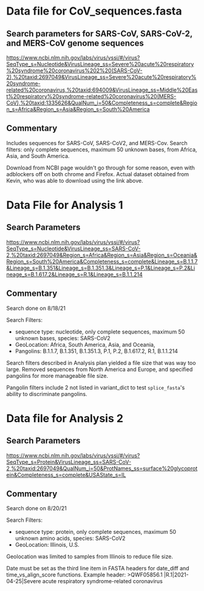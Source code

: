 # Data file for CoV_sequences.fasta

## Search parameters for SARS-CoV, SARS-CoV-2, and MERS-CoV genome sequences

https://www.ncbi.nlm.nih.gov/labs/virus/vssi/#/virus?SeqType_s=Nucleotide&VirusLineage_ss=Severe%20acute%20respiratory%20syndrome%20coronavirus%202%20(SARS-CoV-2),%20taxid:2697049&VirusLineage_ss=Severe%20acute%20respiratory%20syndrome-related%20coronavirus,%20taxid:694009&VirusLineage_ss=Middle%20East%20respiratory%20syndrome-related%20coronavirus%20(MERS-CoV),%20taxid:1335626&QualNum_i=50&Completeness_s=complete&Region_s=Africa&Region_s=Asia&Region_s=South%20America

## Commentary

Includes sequences for SARS-CoV, SARS-CoV2, and MERS-Cov.
Search filters: only complete sequences, maximum 50 unknown bases, from Africa, Asia, and South America.

Download from NCBI page wouldn't go through for some reason, even with adblockers off on both chrome and Firefox. Actual dataset obtained from Kevin, who was able to download using the link above. 

# Data File for Analysis 1

## Search Parameters

https://www.ncbi.nlm.nih.gov/labs/virus/vssi/#/virus?SeqType_s=Nucleotide&VirusLineage_ss=SARS-CoV-2,%20taxid:2697049&Region_s=Africa&Region_s=Asia&Region_s=Oceania&Region_s=South%20America&Completeness_s=complete&Lineage_s=B.1.1.7&Lineage_s=B.1.351&Lineage_s=B.1.351.3&Lineage_s=P.1&Lineage_s=P.2&Lineage_s=B.1.617.2&Lineage_s=R.1&Lineage_s=B.1.1.214

## Commentary

Search done on 8/18/21

Search Filters: 

- sequence type: nucleotide, only complete sequences, maximum 50 unknown bases, species: SARS-CoV2
- GeoLocation: Africa, South America, Asia, and Oceania,
- Pangolins: B.1.1.7, B.1.351, B.1.351.3, P.1, P.2, B.1.617.2, R.1, B.1.1.214

Search filters described in Analysis plan yielded a file size that was way too large. Removed sequences from North America and Europe, and specified pangolins for more manageable file size. 

Pangolin filters include 2 not listed in variant_dict to test `splice_fasta`'s ability to discriminate pangolins.

<!-- you don't mention here what you include in the header, what type of fasta you download (eg nucleotide, protein, etc, nor that you save it as `Analysis1.fasta`) -->
# Data file for Analysis 2

## Search Parameters

https://www.ncbi.nlm.nih.gov/labs/virus/vssi/#/virus?SeqType_s=Protein&VirusLineage_ss=SARS-CoV-2,%20taxid:2697049&QualNum_i=50&ProtNames_ss=surface%20glycoprotein&Completeness_s=complete&USAState_s=IL

## Commentary

Search done on 8/20/21

Search Filters: 

- sequence type: protein, only complete sequences, maximum 50 unknown amino acids, species: SARS-CoV2
- GeoLocation: Illinois, U.S.

Geolocation was limited to samples from Illinois to reduce file size. 

Date must be set as the third line item in FASTA headers for date_diff and time_vs_align_score functions. 
Example header: >QWF05856.1 |R.1|2021-04-25|Severe acute respiratory syndrome-related coronavirus